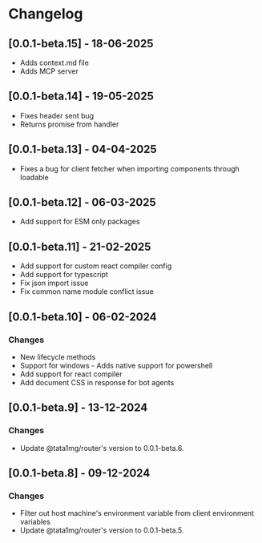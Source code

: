 # Changelog

## [0.0.1-beta.15] - 18-06-2025

-   Adds context.md file
-   Adds MCP server

## [0.0.1-beta.14] - 19-05-2025

-   Fixes header sent bug
-   Returns promise from handler

## [0.0.1-beta.13] - 04-04-2025

-   Fixes a bug for client fetcher when importing components through loadable

## [0.0.1-beta.12] - 06-03-2025

-   Add support for ESM only packages

## [0.0.1-beta.11] - 21-02-2025

-   Add support for custom react compiler config
-   Add support for typescript
-   Fix json import issue
-   Fix common name module conflict issue

## [0.0.1-beta.10] - 06-02-2024

### Changes

-   New lifecycle methods
-   Support for windows - Adds native support for powershell
-   Add support for react compiler
-   Add document CSS in response for bot agents

## [0.0.1-beta.9] - 13-12-2024

### Changes

-   Update @tata1mg/router's version to 0.0.1-beta.6.

## [0.0.1-beta.8] - 09-12-2024

### Changes

-   Filter out host machine's environment variable from client environment variables
-   Update @tata1mg/router's version to 0.0.1-beta.5.
